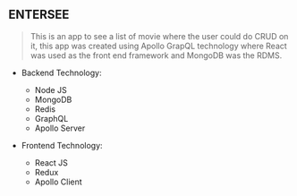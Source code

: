 ## ENTERSEE
> This is an app to see a list of movie where the user could do CRUD on it, this app was created using Apollo GrapQL technology where React was used as the front end framework and MongoDB was the RDMS.

- Backend Technology:
  - Node JS
  - MongoDB
  - Redis
  - GraphQL
  - Apollo Server

- Frontend Technology:
  - React JS
  - Redux
  - Apollo Client